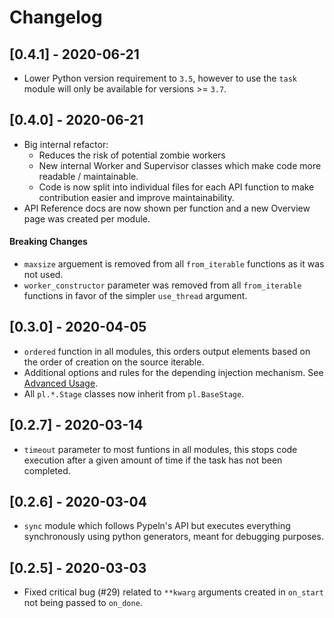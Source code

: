 # Changelog

## [0.4.1] - 2020-06-21
* Lower Python version requirement to `3.5`, however to use the `task` module will only be available for versions >= `3.7`.

## [0.4.0] - 2020-06-21
* Big internal refactor:
  * Reduces the risk of potential zombie workers
  * New internal Worker and Supervisor classes which make code more readable / maintainable.
  * Code is now split into individual files for each API function to make contribution easier and improve maintainability.
* API Reference docs are now shown per function and a new Overview page was created per module.

#### Breaking Changes
* `maxsize` arguement is removed from all `from_iterable` functions as it was not used.
* `worker_constructor` parameter was removed from all `from_iterable` functions in favor of the simpler `use_thread` argument.

## [0.3.0] - 2020-04-05
* `ordered` function in all modules, this orders output elements based on the order of creation on the source iterable.
* Additional options and rules for the depending injection mechanism. See [Advanced Usage](https://cgarciae.github.io/pypeln/advanced/#dependency-injection).
* All `pl.*.Stage` classes now inherit from `pl.BaseStage`.

## [0.2.7] - 2020-03-14
* `timeout` parameter to most funtions in all modules, this stops code execution after a given amount of time if the task has not been completed.

## [0.2.6] - 2020-03-04
* `sync` module which follows Pypeln's API but executes everything synchronously using python generators, meant for debugging purposes.

## [0.2.5] - 2020-03-03
* Fixed critical bug (#29) related to `**kwarg` arguments created in `on_start` not being passed to `on_done`.